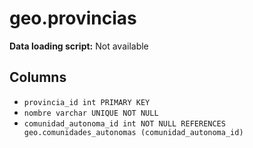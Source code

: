 # geo.provincias

**Data loading script:** Not available

## Columns

- `provincia_id int PRIMARY KEY`
- `nombre varchar UNIQUE NOT NULL`
- `comunidad_autonoma_id int NOT NULL REFERENCES geo.comunidades_autonomas (comunidad_autonoma_id)`
